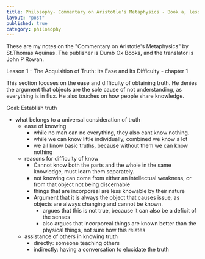 ```yaml
---
title: Philosophy- Commentary on Aristotle's Metaphysics - Book a, lesson 1
layout: "post"
published: true
category: philosophy
---
```

These are my notes on the "Commentary on Aristotle's Metaphysics" by St.Thomas Aquinas. The publisher is Dumb Ox Books, and the translator is John P Rowan.

Lesson 1 - The Acquisition of Truth: Its Ease and Its Difficulty - chapter 1

This section focuses on the ease and difficulty of obtaining truth. He denies the argument that objects are the sole cause of not understanding, as everything is in flux. He also touches on how people share knowledge.

Goal: Establish truth
- what belongs to a universal consideration of truth
  - ease of knowing
    - while no man can no everything, they also cant know nothing.
    - while we can know little individually, combined we know a lot
    - we all know basic truths, because without them we can know nothing
  - reasons for difficulty of know 
    - Cannot know both the parts and the whole in the same knowledge, must learn them separately.
    - not knowing can come from either an intellectual weakness, or from that object not being discernable
    - things that are incorporeal are less knowable by their nature
    - Argument that it is always the object that causes issue, as objects are always changing and cannot be known.
      - argues that this is not true, because it can also be a deficit of the senses 
      - also argues that incorporeal things are known better than the physical things, not sure how this relates
  - assistance of others in knowing truth
    - directly: someone teaching others
    - indirectly: having a conversation to elucidate the truth



